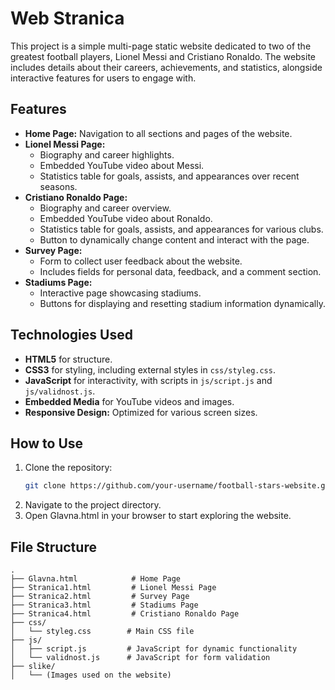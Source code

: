 # Web Stranica

This project is a simple multi-page static website dedicated to two of the greatest football players, Lionel Messi and Cristiano Ronaldo. The website includes details about their careers, achievements, and statistics, alongside interactive features for users to engage with.

## Features

- **Home Page:** Navigation to all sections and pages of the website.
- **Lionel Messi Page:** 
  - Biography and career highlights.
  - Embedded YouTube video about Messi.
  - Statistics table for goals, assists, and appearances over recent seasons.
- **Cristiano Ronaldo Page:**
  - Biography and career overview.
  - Embedded YouTube video about Ronaldo.
  - Statistics table for goals, assists, and appearances for various clubs.
  - Button to dynamically change content and interact with the page.
- **Survey Page:**
  - Form to collect user feedback about the website.
  - Includes fields for personal data, feedback, and a comment section.
- **Stadiums Page:**
  - Interactive page showcasing stadiums.
  - Buttons for displaying and resetting stadium information dynamically.

## Technologies Used

- **HTML5** for structure.
- **CSS3** for styling, including external styles in `css/styleg.css`.
- **JavaScript** for interactivity, with scripts in `js/script.js` and `js/validnost.js`.
- **Embedded Media** for YouTube videos and images.
- **Responsive Design:** Optimized for various screen sizes.

## How to Use

1. Clone the repository:
   ```bash
   git clone https://github.com/your-username/football-stars-website.git
2. Navigate to the project directory.
3. Open Glavna.html in your browser to start exploring the website.

## File Structure
```
.
├── Glavna.html            # Home Page
├── Stranica1.html         # Lionel Messi Page
├── Stranica2.html         # Survey Page
├── Stranica3.html         # Stadiums Page 
├── Stranica4.html         # Cristiano Ronaldo Page
├── css/
│   └── styleg.css        # Main CSS file
├── js/
│   ├── script.js         # JavaScript for dynamic functionality
│   └── validnost.js      # JavaScript for form validation
├── slike/
│   └── (Images used on the website)
```
